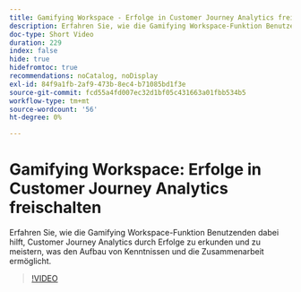 ```yaml
---
title: Gamifying Workspace - Erfolge in Customer Journey Analytics freischalten
description: Erfahren Sie, wie die Gamifying Workspace-Funktion Benutzenden dabei hilft, Customer Journey Analytics durch Erfolge zu erkunden und zu meistern, was den Aufbau von Kenntnissen und die Zusammenarbeit ermöglicht.
doc-type: Short Video
duration: 229
index: false
hide: true
hidefromtoc: true
recommendations: noCatalog, noDisplay
exl-id: 84f9a1fb-2af9-473b-8ec4-b71085bd1f3e
source-git-commit: fcd55a4fd007ec32d1bf05c431663a01fbb534b5
workflow-type: tm+mt
source-wordcount: '56'
ht-degree: 0%

---
```


# Gamifying Workspace: Erfolge in Customer Journey Analytics freischalten

Erfahren Sie, wie die Gamifying Workspace-Funktion Benutzenden dabei hilft, Customer Journey Analytics durch Erfolge zu erkunden und zu meistern, was den Aufbau von Kenntnissen und die Zusammenarbeit ermöglicht.

<!-- 72_S102_3442449_228_gamifying-workspace-unlock-achievements-in-customer-journey-analytics -->
>[!VIDEO](https://video.tv.adobe.com/v/3458360/?learn=on&enablevpops=true)
